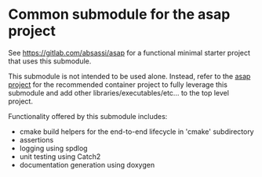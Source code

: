 # Common submodule for the asap project

See https://gitlab.com/absassi/asap for a functional minimal starter project
that uses this submodule.

This submodule is not intended to be used alone. Instead, refer to the [asap
project](https://gitlab.com/absassi/asap) for the recommended container project
to fully leverage this submodule and add other libraries/executables/etc... to
the top level project.

Functionality offered by this submodule includes:
  - cmake build helpers for the end-to-end lifecycle in 'cmake' subdirectory
  - assertions
  - logging using spdlog
  - unit testing using Catch2
  - documentation generation using doxygen

